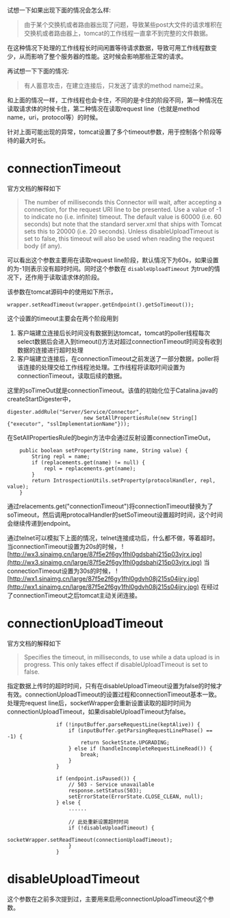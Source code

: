 试想一下如果出现下面的情况会怎么样:
> 由于某个交换机或者路由器出现了问题，导致某些post大文件的请求堆积在交换机或者路由器上，tomcat的工作线程一直拿不到完整的文件数据。

在这种情况下处理的工作线程长时间闲置等待请求数据，导致可用工作线程数变少，从而影响了整个服务器的性能。这时候会影响那些正常的请求。

再试想一下下面的情况:
> 有人蓄意攻击，在建立连接后，只发送了请求的method name过来。

和上面的情况一样，工作线程也会卡住，不同的是卡住的阶段不同，第一种情况在读取请求体的时候卡住，第二种情况在读取request line（也就是method name，uri，protocol等）的时候。

针对上面可能出现的异常，tomcat设置了多个timeout参数，用于控制各个阶段等待的最大时长。

# connectionTimeout
官方文档的解释如下
> The number of milliseconds this Connector will wait, after accepting a connection, for the request URI line to be presented. Use a value of -1 to indicate no (i.e. infinite) timeout. The default value is 60000 (i.e. 60 seconds) but note that the standard server.xml that ships with Tomcat sets this to 20000 (i.e. 20 seconds). Unless disableUploadTimeout is set to false, this timeout will also be used when reading the request body (if any).

可以看出这个参数主要用在读取request line阶段，默认情况下为60s，如果设置的为-1则表示没有超时时间。同时这个参数在
```disableUploadTimeout``` 为true的情况下，还作用于读取请求体的阶段。

该参数在tomcat源码中的使用如下所示，
```
wrapper.setReadTimeout(wrapper.getEndpoint().getSoTimeout());
```
这个设置的timeout主要会在两个阶段用到
1. 客户端建立连接后长时间没有数据到达tomcat，tomcat的poller线程每次select数据后会进入到timeout()方法对超过connectionTimeout时间没有收到数据的连接进行超时处理
2. 客户端建立连接后，在connectionTimeout之前发送了一部分数据，poller将该连接的处理交给工作线程池处理。工作线程将读取时间设置为connectionTimeout，读取后续的数据。

这里的soTimeOut就是connectionTimeout。该值的初始化位于Catalina.java的createStartDigester中，
```
digester.addRule("Server/Service/Connector",
                         new SetAllPropertiesRule(new String[]{"executor", "sslImplementationName"}));
```
在SetAllPropertiesRule的begin方法中会通过反射设置connectionTimeOut，
```
    public boolean setProperty(String name, String value) {
        String repl = name;
        if (replacements.get(name) != null) {
            repl = replacements.get(name);
        }
        return IntrospectionUtils.setProperty(protocolHandler, repl, value);
    }
```
通过relacements.get("connectionTimeout")将connectionTimeout替换为了soTimeout，然后调用protocalHandler的setSoTimeout设置超时时间，这个时间会继续传递到endpoint。

通过telnet可以模拟下上面的情况，telnet连接成功后，什么都不做，等着超时。
当connectionTimeout设置为20s的时候，
![http://wx3.sinaimg.cn/large/87f5e2f6gy1fhl0gdsbahj215p03vjrx.jpg](http://wx3.sinaimg.cn/large/87f5e2f6gy1fhl0gdsbahj215p03vjrx.jpg)
当connectionTimeout设置为30s的时候，
![http://wx1.sinaimg.cn/large/87f5e2f6gy1fhl0gdvh08j215s04ijry.jpg](http://wx1.sinaimg.cn/large/87f5e2f6gy1fhl0gdvh08j215s04ijry.jpg)
在经过了connectionTimeout之后tomcat主动关闭连接。

# connectionUploadTimeout
官方文档的解释如下
> Specifies the timeout, in milliseconds, to use while a data upload is in progress. This only takes effect if disableUploadTimeout is set to false.

指定数据上传时的超时时间，只有在disableUploadTimeout设置为false的时候才有效。connectionUploadTimeout的设置过程和connectionTimeout基本一致。处理完request line后，socketWrapper会重新设置读取的超时时间为connectionUploadTimeout，如果disableUploadTimeout为false。
```
                if (!inputBuffer.parseRequestLine(keptAlive)) {
                    if (inputBuffer.getParsingRequestLinePhase() == -1) {
                        return SocketState.UPGRADING;
                    } else if (handleIncompleteRequestLineRead()) {
                        break;
                    }
                }

                if (endpoint.isPaused()) {
                    // 503 - Service unavailable
                    response.setStatus(503);
                    setErrorState(ErrorState.CLOSE_CLEAN, null);
                } else {
					......
                    
                    // 此处重新设置超时时间
                    if (!disableUploadTimeout) {
                        socketWrapper.setReadTimeout(connectionUploadTimeout);
                    }
                }
```

# disableUploadTimeout
这个参数在之前多次提到过，主要用来启用connectionUploadTimeout这个参数。
